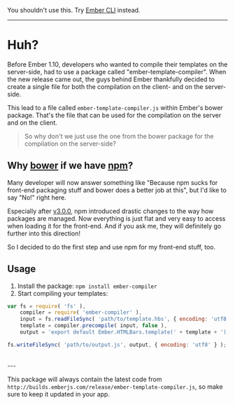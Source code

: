 You shouldn't use this. Try [Ember CLI](http://www.ember-cli.com) instead.

---

# Huh?

Before Ember 1.10, developers who wanted to compile their templates on the server-side, had to use a package called "ember-template-compiler". When the new release came out, the guys behind Ember thankfully decided to create a single file for both the compilation on the client- and on the server-side.

This lead to a file called `ember-template-compiler.js` within Ember's bower package. That's the file that can be used for the compilation on the server and on the client.

> So why don't we just use the one from the bower package for the compilation on the server-side?

## Why [bower][1] if we have [npm][2]?

Many developer will now answer something like "Because npm sucks for front-end packaging stuff and bower does a better job at this", but I'd like to say "No!" right here.

Especially after [v3.0.0][3], npm introduced drastic changes to the way how packages are managed. Now everything is just flat and very easy to access when loading it for the front-end. And if you ask me, they will definitely go further into this direction!

So I decided to do the first step and use npm for my front-end stuff, too.

## Usage

1. Install the package: `npm install ember-compiler`
2. Start compiling your templates:

```js
var fs = require( 'fs' ),
    compiler = require( 'ember-compiler' ),
    input = fs.readFileSync( 'path/to/template.hbs', { encoding: 'utf8' } ),
    template = compiler.precompile( input, false ),
    output = 'export default Ember.HTMLBars.template(' + template + ');';

fs.writeFileSync( 'path/to/output.js', output, { encoding: 'utf8' } );
```

<br>
---

This package will always contain the latest code from `http://builds.emberjs.com/release/ember-template-compiler.js`, so make sure to keep it updated in your app.

[1]: http://bower.io
[2]: https://www.npmjs.com
[3]: https://github.com/npm/npm/releases/tag/v3.0.0
